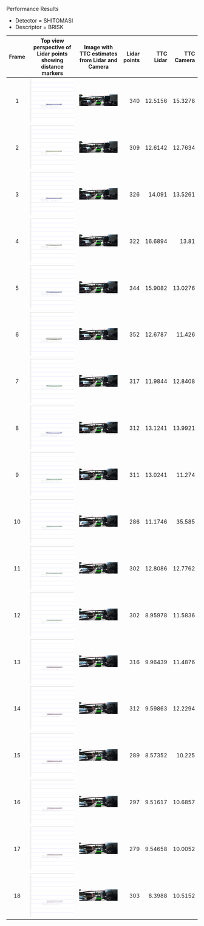 Performance Results
* Detector = SHITOMASI
* Descriptor = BRISK

Frame | Top view perspective of Lidar points showing distance markers | Image with TTC estimates from Lidar and Camera | Lidar points | TTC Lidar | TTC Camera
:---:  | :---:  | :---:  | ---:  | ---:  | ---: 
1 | ![](results/images/lidar_top_view/image_1.png) | ![](results/images/lidar_camera_ttc_combined/ttc_SHITOMASI_BRISK_image_1.png) | 340 | 12.5156 | 15.3278
2 | ![](results/images/lidar_top_view/image_2.png) | ![](results/images/lidar_camera_ttc_combined/ttc_SHITOMASI_BRISK_image_2.png) | 309 | 12.6142 | 12.7634
3 | ![](results/images/lidar_top_view/image_3.png) | ![](results/images/lidar_camera_ttc_combined/ttc_SHITOMASI_BRISK_image_3.png) | 326 | 14.091 | 13.5261
4 | ![](results/images/lidar_top_view/image_4.png) | ![](results/images/lidar_camera_ttc_combined/ttc_SHITOMASI_BRISK_image_4.png) | 322 | 16.6894 | 13.81
5 | ![](results/images/lidar_top_view/image_5.png) | ![](results/images/lidar_camera_ttc_combined/ttc_SHITOMASI_BRISK_image_5.png) | 344 | 15.9082 | 13.0276
6 | ![](results/images/lidar_top_view/image_6.png) | ![](results/images/lidar_camera_ttc_combined/ttc_SHITOMASI_BRISK_image_6.png) | 352 | 12.6787 | 11.426
7 | ![](results/images/lidar_top_view/image_7.png) | ![](results/images/lidar_camera_ttc_combined/ttc_SHITOMASI_BRISK_image_7.png) | 317 | 11.9844 | 12.8408
8 | ![](results/images/lidar_top_view/image_8.png) | ![](results/images/lidar_camera_ttc_combined/ttc_SHITOMASI_BRISK_image_8.png) | 312 | 13.1241 | 13.9921
9 | ![](results/images/lidar_top_view/image_9.png) | ![](results/images/lidar_camera_ttc_combined/ttc_SHITOMASI_BRISK_image_9.png) | 311 | 13.0241 | 11.274
10 | ![](results/images/lidar_top_view/image_10.png) | ![](results/images/lidar_camera_ttc_combined/ttc_SHITOMASI_BRISK_image_10.png) | 286 | 11.1746 | 35.585
11 | ![](results/images/lidar_top_view/image_11.png) | ![](results/images/lidar_camera_ttc_combined/ttc_SHITOMASI_BRISK_image_11.png) | 302 | 12.8086 | 12.7762
12 | ![](results/images/lidar_top_view/image_12.png) | ![](results/images/lidar_camera_ttc_combined/ttc_SHITOMASI_BRISK_image_12.png) | 302 | 8.95978 | 11.5836
13 | ![](results/images/lidar_top_view/image_13.png) | ![](results/images/lidar_camera_ttc_combined/ttc_SHITOMASI_BRISK_image_13.png) | 316 | 9.96439 | 11.4876
14 | ![](results/images/lidar_top_view/image_14.png) | ![](results/images/lidar_camera_ttc_combined/ttc_SHITOMASI_BRISK_image_14.png) | 312 | 9.59863 | 12.2294
15 | ![](results/images/lidar_top_view/image_15.png) | ![](results/images/lidar_camera_ttc_combined/ttc_SHITOMASI_BRISK_image_15.png) | 289 | 8.57352 | 10.225
16 | ![](results/images/lidar_top_view/image_16.png) | ![](results/images/lidar_camera_ttc_combined/ttc_SHITOMASI_BRISK_image_16.png) | 297 | 9.51617 | 10.6857
17 | ![](results/images/lidar_top_view/image_17.png) | ![](results/images/lidar_camera_ttc_combined/ttc_SHITOMASI_BRISK_image_17.png) | 279 | 9.54658 | 10.0052
18 | ![](results/images/lidar_top_view/image_18.png) | ![](results/images/lidar_camera_ttc_combined/ttc_SHITOMASI_BRISK_image_18.png) | 303 | 8.3988 | 10.5152
